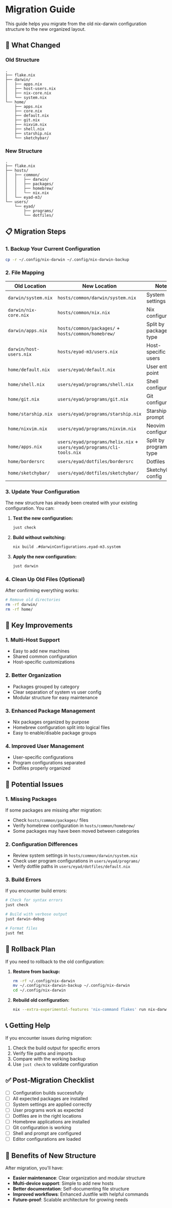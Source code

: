 # Migration Guide

This guide helps you migrate from the old nix-darwin configuration structure to the new organized layout.

## 🔄 What Changed

### Old Structure
```
.
├── flake.nix
├── darwin/
│   ├── apps.nix
│   ├── host-users.nix
│   ├── nix-core.nix
│   └── system.nix
└── home/
    ├── apps.nix
    ├── core.nix
    ├── default.nix
    ├── git.nix
    ├── nixvim.nix
    ├── shell.nix
    ├── starship.nix
    └── sketchybar/
```

### New Structure
```
.
├── flake.nix
├── hosts/
│   ├── common/
│   │   ├── darwin/
│   │   ├── packages/
│   │   ├── homebrew/
│   │   └── nix.nix
│   └── eyad-m3/
└── users/
    └── eyad/
        ├── programs/
        └── dotfiles/
```

## 📋 Migration Steps

### 1. Backup Your Current Configuration
```bash
cp -r ~/.config/nix-darwin ~/.config/nix-darwin-backup
```

### 2. File Mapping

| Old Location | New Location | Notes |
|--------------|--------------|-------|
| `darwin/system.nix` | `hosts/common/darwin/system.nix` | System settings |
| `darwin/nix-core.nix` | `hosts/common/nix.nix` | Nix configuration |
| `darwin/apps.nix` | `hosts/common/packages/` + `hosts/common/homebrew/` | Split by package type |
| `darwin/host-users.nix` | `hosts/eyad-m3/users.nix` | Host-specific users |
| `home/default.nix` | `users/eyad/default.nix` | User entry point |
| `home/shell.nix` | `users/eyad/programs/shell.nix` | Shell configuration |
| `home/git.nix` | `users/eyad/programs/git.nix` | Git configuration |
| `home/starship.nix` | `users/eyad/programs/starship.nix` | Starship prompt |
| `home/nixvim.nix` | `users/eyad/programs/nixvim.nix` | Neovim configuration |
| `home/apps.nix` | `users/eyad/programs/helix.nix` + `users/eyad/programs/cli-tools.nix` | Split by program type |
| `home/bordersrc` | `users/eyad/dotfiles/bordersrc` | Dotfiles |
| `home/sketchybar/` | `users/eyad/dotfiles/sketchybar/` | SketchyBar config |

### 3. Update Your Configuration

The new structure has already been created with your existing configuration. You can:

1. **Test the new configuration:**
   ```bash
   just check
   ```

2. **Build without switching:**
   ```bash
   nix build .#darwinConfigurations.eyad-m3.system
   ```

3. **Apply the new configuration:**
   ```bash
   just darwin
   ```

### 4. Clean Up Old Files (Optional)

After confirming everything works:
```bash
# Remove old directories
rm -rf darwin/
rm -rf home/
```

## 🔧 Key Improvements

### 1. Multi-Host Support
- Easy to add new machines
- Shared common configuration
- Host-specific customizations

### 2. Better Organization
- Packages grouped by category
- Clear separation of system vs user config
- Modular structure for easy maintenance

### 3. Enhanced Package Management
- Nix packages organized by purpose
- Homebrew configuration split into logical files
- Easy to enable/disable package groups

### 4. Improved User Management
- User-specific configurations
- Program configurations separated
- Dotfiles properly organized

## 🚨 Potential Issues

### 1. Missing Packages
If some packages are missing after migration:
- Check `hosts/common/packages/` files
- Verify homebrew configuration in `hosts/common/homebrew/`
- Some packages may have been moved between categories

### 2. Configuration Differences
- Review system settings in `hosts/common/darwin/system.nix`
- Check user program configurations in `users/eyad/programs/`
- Verify dotfile paths in `users/eyad/dotfiles/default.nix`

### 3. Build Errors
If you encounter build errors:
```bash
# Check for syntax errors
just check

# Build with verbose output
just darwin-debug

# Format files
just fmt
```

## 🔄 Rollback Plan

If you need to rollback to the old configuration:

1. **Restore from backup:**
   ```bash
   rm -rf ~/.config/nix-darwin
   mv ~/.config/nix-darwin-backup ~/.config/nix-darwin
   cd ~/.config/nix-darwin
   ```

2. **Rebuild old configuration:**
   ```bash
   nix --extra-experimental-features 'nix-command flakes' run nix-darwin -- switch --flake .
   ```

## 📞 Getting Help

If you encounter issues during migration:

1. Check the build output for specific errors
2. Verify file paths and imports
3. Compare with the working backup
4. Use `just check` to validate configuration

## ✅ Post-Migration Checklist

- [ ] Configuration builds successfully
- [ ] All expected packages are installed
- [ ] System settings are applied correctly
- [ ] User programs work as expected
- [ ] Dotfiles are in the right locations
- [ ] Homebrew applications are installed
- [ ] Git configuration is working
- [ ] Shell and prompt are configured
- [ ] Editor configurations are loaded

## 🎉 Benefits of New Structure

After migration, you'll have:
- **Easier maintenance**: Clear organization and modular structure
- **Multi-device support**: Simple to add new hosts
- **Better documentation**: Self-documenting file structure
- **Improved workflows**: Enhanced Justfile with helpful commands
- **Future-proof**: Scalable architecture for growing needs
